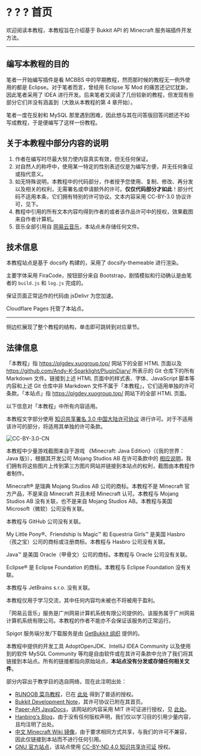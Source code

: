 # ? ? ? 首页

欢迎阅读本教程，本教程旨在介绍基于 Bukkit API 的 Minecraft 服务端插件开发方法。

---

## 编写本教程的目的

笔者一开始编写插件是看 MCBBS 中的早期教程，然而那时候的教程无一例外使用的都是 Eclipse。对于笔者而言，曾经用 Eclipse 写 Mod 的痛苦还记忆犹新，因此笔者采用了 IDEA 进行开发。后来笔者又阅读了几份较新的教程，但发现有些部分它们并没有涵盖到（大致从本教程的第 4 章开始）。

笔者一度在反射和 MySQL 那里遇到困难，因此想与其在问答版回答问题还不如写成教程，于是便编写了这样一份教程。

## 关于本教程中部分内容的说明

1. 作者在编写时尽最大努力使内容真实有效，但无任何保证。
2. 对自然人的称呼中，使用某一特定的性别表述仅是为编写方便，并无任何象征或指代意义。
3. 如无特殊说明，本教程中的代码部分，作者授予您使用、复制、修改、再分发以及相关的权利，无需署名或申请额外的许可。**仅仅代码部分才如此**！部分代码不适用本条，它们拥有特别的许可协议。文本内容采用 CC-BY-3.0 协议许可，见下。
4. 教程中引用的所有文本内容均得到作者的或者该作品许可中的授权，效果截图来自作者计算机。
5. 音乐全部引用自 [网易云音乐](https://music.163.com)，本站点未存储任何文件。

## 技术信息

本教程站点是基于 docsify 构建的，采用了 docsify-themeable 进行渲染。

主要字体采用 FiraCode，按钮部分来自 Bootstrap，剧情模拟和行动确认是由笔者的 `build.js` 和 `log.js` 完成的。

保证页面正常运作的代码由 jsDelivr 为您加速。

Cloudflare Pages 托管了本站点。

---

侧边栏展现了整个教程的结构，单击即可跳转到对应章节。

## 法律信息

「本教程」指 https://plgdev.xuogroup.top/ 网站下的全部 HTML 页面以及 https://github.com/Andy-K-Sparklight/PluginDiary/ 所表示的 Git 仓库下的所有 Markdown 文件。链接到上述 HTML 页面中的样式表、字体、JavaScript 脚本等内容和上述 Git 仓库中非 Markdown 文件不属于「本教程」，它们适用单独的许可条款。「本站点」指 https://plgdev.xuogroup.top/ 网站下的全部 HTML 页面。

以下信息对「本教程」中所有内容适用。

本教程文字部分使用 [知识共享署名 3.0 中国大陆许可协议](https://creativecommons.org/licenses/by/3.0/cn/) 进行许可。对于不适用该许可的部分，将适用其单独的许可条款。

![CC-BY-3.0-CN](https://cdn.jsdelivr.net/gh/Andy-K-Sparklight/PluginDiary/master/img/by.svg)

本教程中少量游戏截图来自于游戏 《Minecraft: Java Edition》（《我的世界：Java 版》），根据其开发公司 Mojang Studios AB 在许可条款中的 [相应说明](https://account.mojang.com/terms?ref=ft#brand)，我们拥有将这些图片上传到第三方图片网站并链接到本站点的权利，截图由本教程作者制作。

Minecraft® 是瑞典 Mojang Studios AB 公司的商标。本教程不是 Minecraft 官方产品，不是来自 Minecraft 并且未经 Minecraft 认可。本教程与 Mojang Studios AB  没有关联，也不是来自 Mojang Studios AB。本教程与美国 Microsoft（微软）公司没有关联。

本教程与 GitHub 公司没有关联。

My Little Pony®、Friendship Is Magic™ 和 Equestria Girls™ 是美国 Hasbro（孩之宝）公司的商标或注册商标。本教程与 Hasbro 公司没有关联。

Java™ 是美国 Oracle（甲骨文）公司的商标。本教程与 Oracle 公司没有关联。

Eclipse® 是 Eclipse Foundation 的商标。本教程与 Eclipse Foundation 没有关联。

本教程与 JetBrains s.r.o. 没有关联。

本教程仅用于学习交流，其中任何内容均未被也不将被用于盈利。

「网易云音乐」服务是广州网易计算机系统有限公司提供的。该服务属于广州网易计算机系统有限公司。本教程的作者不能亦不会保证该服务的正常运行。

Spigot 服务端分发/下载服务是由 [GetBukkit 组织](https://getbukkit.org/) 提供的。

本教程中提供的开发工具 AdoptOpenJDK、IntelliJ IDEA Community 以及使用到的软件 MySQL Community 等均是自由软件或在其许可条款中允许了我们将其链接到本站点。所有的链接都指向原始站点，**本站点没有分发或存储任何相关文件**。

部分内容出于教学目的选自网络，现在此注明出处：

- [RUNOOB 菜鸟教程](https://www.runoob.com)，已在 [此处](https://www.runoob.com/disclaimer) 得到了普适的授权。
- [Bukkit Development Note](https://bdn.tdiant.net)，其许可协议已附在其首页。
- [Paper-API JavaDocs](https://papermc.io/javadocs/paper/1.16/overview-summary.html)，该网站的内容采用 MIT 许可证进行授权，见 [此处](https://github.com/PaperMC/papermc.io/blob/master/LICENSE)。
- [Hanbing‘s Blog](https://hanbings.github.io/2020/08/17/%E7%A5%9E%E5%A5%87%E7%9A%84Bukkit%E7%AC%94%E8%AE%B0-%E6%8F%92%E4%BB%B6%E5%AF%B9%E5%85%B6%E4%BB%96%E6%8F%92%E4%BB%B6%E7%9A%84%E8%BD%AF%E4%BE%9D%E8%B5%96/)，由于没有任何版权声明，我们仅以学习目的引用少量内容，且均注明了出处。
- [中文 Minecraft Wiki 镜像](https://wiki.biligame.com/mc/Minecraft_Wiki)，由于要求相同方式共享，与我们的许可不兼容，因此仅链接到本站而不进行任何引用。
- [GNU 官方站点](https://www.gnu.org)，该站点使用 [CC-BY-ND 4.0 知识共享许可证](https://creativecommons.org/licenses/by-nd/4.0/) 授权。



